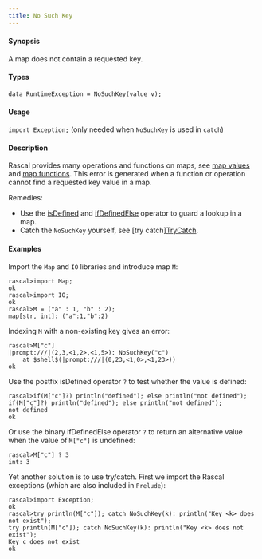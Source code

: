 ```yaml
---
title: No Such Key
---
```


#### Synopsis

A map does not contain a requested key.

#### Types

`data RuntimeException = NoSuchKey(value v);`
       
#### Usage

`import Exception;` (only needed when `NoSuchKey` is used in `catch`)

#### Description

Rascal provides many operations and functions on maps, 
see [map values](../../../Rascal/Expressions/Values/Map) and [map functions](../../../Library/Map.md).
This error is generated when a function or operation cannot find a requested key value in a map.

Remedies: 

*  Use the 
   [isDefined](../../../Rascal/Expressions/Values/Boolean/IsDefined) and 
   [ifDefinedElse](../../../Rascal/Expressions/Values/Boolean/IfDefinedElse) operator to guard a lookup in a map.
*  Catch the `NoSuchKey` yourself, see [try catch][TryCatch](../../../Rascal/Statements/TryCatch).

#### Examples

Import the `Map` and `IO` libraries and introduce map `M`:

```rascal-shell
rascal>import Map;
ok
rascal>import IO;
ok
rascal>M = ("a" : 1, "b" : 2);
map[str, int]: ("a":1,"b":2)
```
Indexing `M` with a non-existing key gives an error:

```rascal-shell
rascal>M["c"]
|prompt:///|(2,3,<1,2>,<1,5>): NoSuchKey("c")
	at $shell$(|prompt:///|(0,23,<1,0>,<1,23>))
ok
```
Use the postfix isDefined operator `?` to test whether the value is defined:

```rascal-shell
rascal>if(M["c"]?) println("defined"); else println("not defined");
if(M["c"]?) println("defined"); else println("not defined");
not defined
ok
```
Or use the binary ifDefinedElse operator `?` to return an alternative value
when the value of `M["c"]` is undefined:

```rascal-shell
rascal>M["c"] ? 3
int: 3
```
Yet another solution is to use try/catch.
First we import the Rascal exceptions (which are also included in `Prelude`):

```rascal-shell
rascal>import Exception;
ok
rascal>try println(M["c"]); catch NoSuchKey(k): println("Key <k> does not exist");
try println(M["c"]); catch NoSuchKey(k): println("Key <k> does not exist");
Key c does not exist
ok
```



